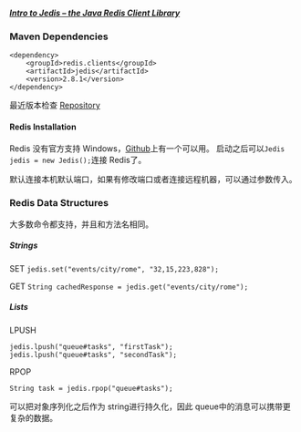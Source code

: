 ##### [Intro to Jedis – the Java Redis Client Library](http://www.baeldung.com/jedis-java-redis-client-library)

### Maven Dependencies
```
<dependency>
    <groupId>redis.clients</groupId>
    <artifactId>jedis</artifactId>
    <version>2.8.1</version>
</dependency>
```
最近版本检查 [Repository](http://search.maven.org/#search%7Cgav%7C1%7Cg%3A%22redis.clients%22%20AND%20a%3A%22jedis%22)

#### Redis Installation
Redis 没有官方支持 Windows，[Github](https://github.com/MicrosoftArchive/redis)上有一个可以用。
启动之后可以`Jedis jedis = new Jedis();`连接 Redis了。

默认连接本机默认端口，如果有修改端口或者连接远程机器，可以通过参数传入。

### Redis Data Structures
大多数命令都支持，并且和方法名相同。

##### Strings
SET
`jedis.set("events/city/rome", "32,15,223,828");`

GET
`String cachedResponse = jedis.get("events/city/rome");`

##### Lists
LPUSH
```
jedis.lpush("queue#tasks", "firstTask");
jedis.lpush("queue#tasks", "secondTask");
```

RPOP

`String task = jedis.rpop("queue#tasks");`

可以把对象序列化之后作为 string进行持久化，因此 queue中的消息可以携带更复杂的数据。


